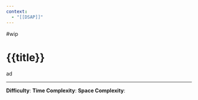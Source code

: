 ```yaml
---
context:
  - "[[DSAP]]"
---
```


#wip

# {{title}}

ad

---

**Difficulty**:
**Time Complexity**:
**Space Complexity**:

```c

```
